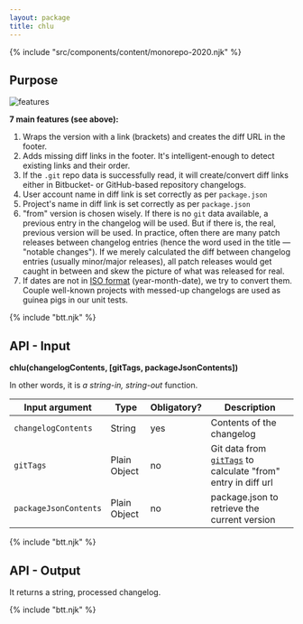 ```yaml
---
layout: package
title: chlu
---
```


{% include "src/components/content/monorepo-2020.njk" %}

## Purpose

![features](/images/package-chlu-cli-features_comp.png)

**7 main features (see above):**

1.  Wraps the version with a link (brackets) and creates the diff URL in the footer.
2.  Adds missing diff links in the footer. It's intelligent-enough to detect existing links and their order.
3.  If the `.git` repo data is successfully read, it will create/convert diff links either in Bitbucket- or GitHub-based repository changelogs.
4.  User account name in diff link is set correctly as per `package.json`
5.  Project's name in diff link is set correctly as per `package.json`
6.  "from" version is chosen wisely. If there is no `git` data available, a previous entry in the changelog will be used. But if there is, the real, previous version will be used. In practice, often there are many patch releases between changelog entries (hence the word used in the title — "notable changes"). If we merely calculated the diff between changelog entries (usually minor/major releases), all patch releases would get caught in between and skew the picture of what was released for real.
7.  If dates are not in [ISO format](https://en.wikipedia.org/wiki/ISO_8601) (year-month-date), we try to convert them. Couple well-known projects with messed-up changelogs are used as guinea pigs in our unit tests.

{% include "btt.njk" %}

## API - Input

**chlu(changelogContents, [gitTags, packageJsonContents])**

In other words, it is _a string-in, string-out_ function.

| Input argument       | Type         | Obligatory? | Description     |
| -------------------- | ------------ | ----------- | --------------- |
| `changelogContents`      | String       | yes         | Contents of the changelog |
| `gitTags`     | Plain Object | no         | Git data from [`gitTags`](https://www.npmjs.com/package/git-tags) to calculate "from" entry in diff url |
| `packageJsonContents`     | Plain Object | no         | package.json to retrieve the current version |

{% include "btt.njk" %}

## API - Output

It returns a string, processed changelog.

{% include "btt.njk" %}
